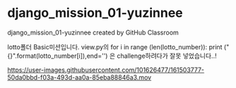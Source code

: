 # django_mission_01-yuzinnee
django_mission_01-yuzinnee created by GitHub Classroom

lotto폴더 Basic미션입니다.
view.py의
for i in range (len(lotto_number)):
  print ("{}".format(lotto_number[i]),end='')
  은 challenge하려다가 잘못 넣었습니다..!
  
https://user-images.githubusercontent.com/101626477/161503777-50da0bbd-f03a-493d-aa0a-85eba88846a3.mov


